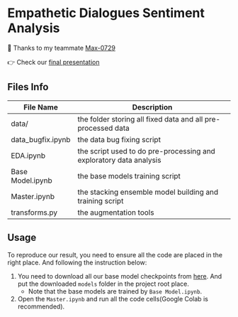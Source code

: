 # Empathetic Dialogues Sentiment Analysis

🥳 Thanks to my teammate [Max-0729](https://github.com/Max-0729)

:point_right: Check our [final presentation](https://docs.google.com/presentation/d/149SlUUqYjioZcZIapPJ51buBLMoQRdP4HfOgl9ETHkc/edit?usp=sharing)

## Files Info

| File Name         | Description                                                  |
| ----------------- | ------------------------------------------------------------ |
| data/             | the folder storing all fixed data and all pre-processed data |
| data_bugfix.ipynb | the data bug fixing script                                   |
| EDA.ipynb         | the script used to do pre-processing and exploratory data analysis |
| Base Model.ipynb  | the base models training script                              |
| Master.ipynb      | the stacking ensemble model building and training script     |
| transforms.py     | the augmentation tools                                       |

## Usage

To reproduce our result, you need to ensure all the code are placed in the right place. And following the instruction below:

1. You need to download all our base model checkpoints from [here](https://drive.google.com/drive/folders/1QknQHaXQwZHlCPwhWAC3l6OAAap31uTk?usp=sharing). And put the downloaded `models` folder in the project root place.
   - Note that the base models are trained by `Base Model.ipynb`. 
2. Open the `Master.ipynb` and run all the code cells(Google Colab is recommended).
